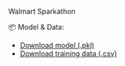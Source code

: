 Walmart Sparkathon

📦 Model & Data:
- [Download model (.pkl)](https://drive.google.com/file/d/1uzR0aY2bbdqbx0mcJ6wf2DPudq15xEky/view?usp=sharing)
- [Download training data (.csv)](https://docs.google.com/spreadsheets/d/1fW3Q_l1Pz3G4HUzv0RZyT1usoaFhmQzTnKdq1kOWwmU/edit?usp=sharing)
